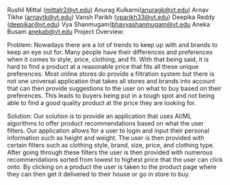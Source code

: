 Rushil Mittal (mittalr2@vt.edu)
Anurag Kulkarni(anuragk@vt.edu)
Arnav Tikhe (arnavtk@vt.edu)
Vansh Parikh (vparikh33@vt.edu)
Deepika Reddy (deepikar@vt.edu)
Vya Shanmugam(bhavyashanmugam@vt.edu
Aneka Busam anekab@vt.edu
Project Overview:

Problem:
Nowadays there are a lot of trends to keep up with and brands to keep an eye out
for. Many people have their differences and preferences when it comes to style,
price, clothing, and fit. With that being said, it is hard to find a product at a
reasonable price that fits all these unique preferences. Most online stores do
provide a filtration system but there is not one universal application that takes all
stores and brands into account that can then provide suggestions to the user on
what to buy based on their preferences. This leads to buyers being put in a tough
spot and not being able to find a good quality product at the price they are
looking for.

Solution:
Our solution is to provide an application that uses AI/ML algorithms to offer
product recommendations based on what the user filters. Our application allows
for a user to login and input their personal information such as height and
weight. The user is then provided with certain filters such as clothing style,
brand, size, price, and clothing type. After going through these filters the user is
then provided with numerous recommendations sorted from lowest to highest
price that the user can click onto. By clicking on a product the user is taken to the
product page where they can then get it delivered to their house or go in store to
buy.
